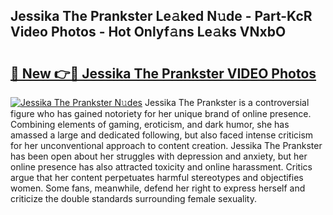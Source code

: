 ## Jessika The Prankster Le𝚊ked N𝚞de - Part-KcR Video Photos - Hot Onlyf𝚊ns Le𝚊ks VNxbO

# <h2><a href="http://ab15055.deff.icu/?id=Jessika+The+Prankster">🔗 New 👉🔴 Jessika The Prankster VIDEO Photos</a></h2>

[![Jessika The Prankster N𝚞des](https://i.imgur.com/rIISA9y.gif)](http://ab15055.deff.icu/?id=Jessika+The+Prankster)
Jessika The Prankster is a controversial figure who has gained notoriety for her unique brand of online presence. Combining elements of gaming, eroticism, and dark humor, she has amassed a large and dedicated following, but also faced intense criticism for her unconventional approach to content creation. Jessika The Prankster has been open about her struggles with depression and anxiety, but her online presence has also attracted toxicity and online harassment. Critics argue that her content perpetuates harmful stereotypes and objectifies women. Some fans, meanwhile, defend her right to express herself and criticize the double standards surrounding female sexuality.

